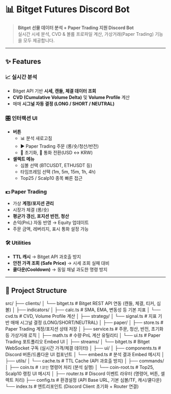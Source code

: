 # 📊 Bitget Futures Discord Bot

> **Bitget 선물 데이터 분석 + Paper Trading 지원 Discord Bot**  
> 실시간 시세 분석, CVD & 볼륨 프로파일 계산, 가상거래(Paper Trading) 기능을 모두 제공합니다.

---

## ✨ Features

### 📈 실시간 분석
- Bitget API 기반 **시세, 캔들, 체결 데이터 조회**
- **CVD (Cumulative Volume Delta)** 및 **Volume Profile** 계산
- 매매 **시그널 자동 결정 (LONG / SHORT / NEUTRAL)**

### 🎛️ 인터랙션 UI
- **버튼**
  - 📊 분석 새로고침
  - ▶️ Paper Trading 주문 (롱/숏/청산/반전)
  - 🧹 초기화, 💱 통화 전환(USD ↔ KRW)
- **셀렉트 메뉴**
  - 심볼 선택 (BTCUSDT, ETHUSDT 등)
  - 타임프레임 선택 (1m, 5m, 15m, 1h, 4h)
  - Top25 / Scalp10 종목 빠른 접근

### 💵 Paper Trading
- 가상 **계정/포지션 관리**
- 시장가 체결 (롱/숏)
- **평균가 갱신, 포지션 반전, 청산**
- 손익(PnL) 자동 반영 → Equity 업데이트
- 주문 금액, 레버리지, 표시 통화 설정 가능

### 🛠️ Utilities
- **TTL 캐시** → Bitget API 과호출 방지
- **안전 가격 조회 (Safe Price)** → 시세 조회 실패 대비
- **쿨다운(Cooldown)** → 동일 채널 과도한 명령 방지

---

## 📂 Project Structure

src/
 ├── clients/
 │   └── bitget.ts        # Bitget REST API 연동 (캔들, 체결, 티커, 심볼)
 │
 ├── indicators/
 │   ├── calc.ts          # SMA, EMA, 변동성 등 기본 지표
 │   └── cvd.ts           # CVD, Volume Profile 계산
 │
 ├── strategy/
 │   └── signal.ts        # 지표 기반 매매 시그널 결정 (LONG/SHORT/NEUTRAL)
 │
 ├── paper/
 │   ├── store.ts         # Paper Trading 계정/포지션 상태 저장
 │   ├── service.ts       # 주문, 청산, 반전, 초기화 등 가상거래 로직
 │   ├── math.ts          # 수량·PnL 계산 유틸리티
 │   └── ui.ts            # Paper Trading 포트폴리오 Embed UI
 │
 ├── streams/
 │   └── bitget.ts        # Bitget WebSocket 구독 (실시간 가격/체결 데이터)
 │
 ├── ui/
 │   ├── components.ts    # Discord 버튼/드롭다운 UI 컴포넌트
 │   └── embed.ts         # 분석 결과 Embed 메시지
 │
 ├── utils/
 │   └── cache.ts         # TTL Cache (API 과호출 방지)
 │
 ├── commands/
 │   ├── coin.ts          # `!코인` 명령어 처리 (분석 실행)
 │   └── coin-root.ts     # Top25, Scalp10 랭킹 UI 메시지
 │
 ├── router.ts            # Discord 이벤트 라우터 (명령어, 버튼, 셀렉트 처리)
 ├── config.ts            # 환경설정 (API Base URL, 기본 심볼/TF, 캐시/쿨다운)
 └── index.ts             # 엔트리포인트 (Discord Client 초기화 + Router 연결)
